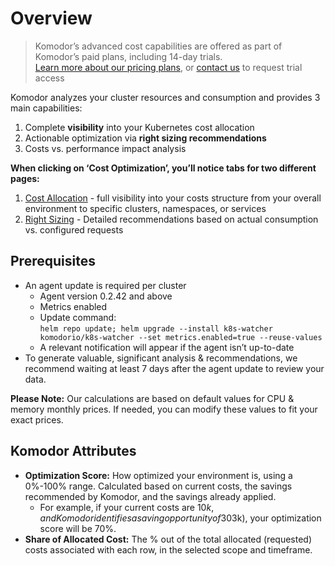 # Overview

>Komodor’s advanced cost capabilities are offered as part of Komodor’s paid plans, including 14-day trials.  
>[Learn more about our pricing plans](https://komodor.com/pricing-and-plans/), or [contact us](https://komodor.chilipiper.com/book/me/timi-petrov) to request trial access

Komodor analyzes your cluster resources and consumption and provides 3 main capabilities:   
1. Complete **visibility** into your Kubernetes cost allocation   
2. Actionable optimization via **right sizing recommendations**   
3. Costs vs. performance impact analysis   

**When clicking on ‘Cost Optimization’, you’ll notice tabs for two different pages:** 
1. <u>Cost Allocation</u> - full visibility into your costs structure from your overall environment to specific clusters, namespaces, or services   
2. <u>Right Sizing</u> - Detailed recommendations based on actual consumption vs. configured requests

## Prerequisites
- An agent update is required per cluster   
    - Agent version 0.2.42 and above  
    - Metrics enabled   
    - Update command:  
    ```helm repo update; helm upgrade --install k8s-watcher komodorio/k8s-watcher --set metrics.enabled=true --reuse-values```  
    - A relevant notification will appear if the agent isn’t up-to-date  
- To generate valuable, significant analysis & recommendations, we recommend waiting at least 7 days after the agent update to review your data.

**Please Note:** Our calculations are based on default values for CPU & memory monthly prices. If needed, you can modify these values to fit your exact prices. 

## Komodor Attributes
- **Optimization Score:** How optimized your environment is, using a 0%-100% range. Calculated based on current costs, the savings recommended by Komodor, and the savings already applied.   
    - For example, if your current costs are $10k, and Komodor identifies a saving opportunity of 30% ($3k), your optimization score will be 70%.   
- **Share of Allocated Cost:** The % out of the total allocated (requested) costs associated with each row, in the selected scope and timeframe.  



